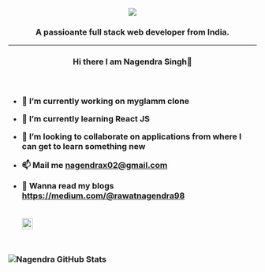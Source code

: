 
<p align="center">
  <img align="center"  src="https://user-images.githubusercontent.com/76935781/133972627-87f3988b-eb23-4ba5-b834-04a1039f35f3.png">
</p>
<p align="center">
  <h3 align="center">A passioante full stack web developer from India.</h3>  
</p>

------------------------------------------------------------

<h3 align="center">Hi there I am  Nagendra Singh👋 <h3/> 

<br/>

- 🔭 I’m currently working on myglamm clone
- 🌱 I’m currently learning React JS
- 👯 I’m looking to collaborate on applications from where I can get to learn something new
- 📫 Mail me  nagendrax02@gmail.com
- 📝 Wanna read my blogs  https://medium.com/@rawatnagendra98
 
  <br/>
  
  <a target="_blank" href="https://www.linkedin.com/in/nagendra-rawat-10b4a3b8/">
  <img align="left" alt="LinkdeIN" width="22px" src="https://cdn.jsdelivr.net/npm/simple-icons@v3/icons/linkedin.svg" />
</a>
  
  <br/>
  <br/>
  
![Nagendra GitHub Stats](https://github-readme-stats.vercel.app/api?username=nagendrax02&show_icons=true)

